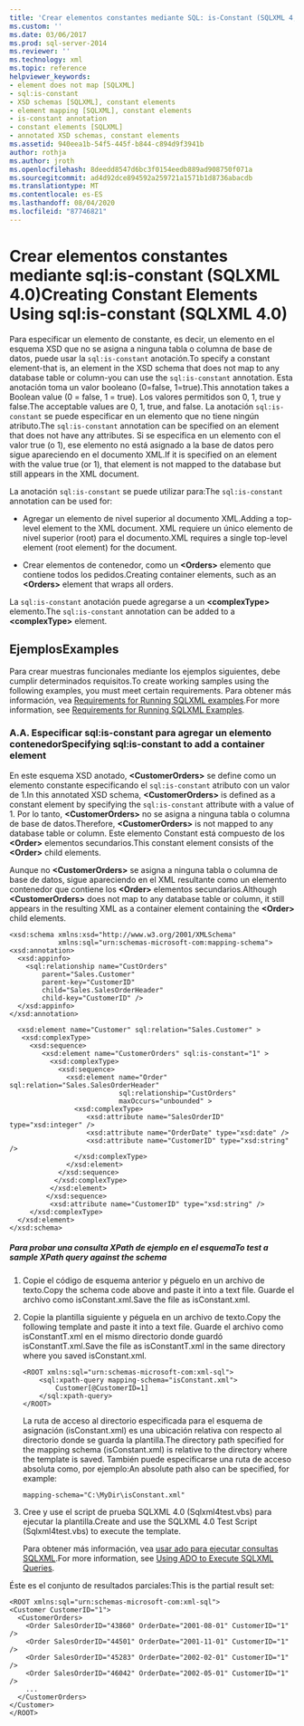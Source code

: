 ```yaml
---
title: 'Crear elementos constantes mediante SQL: is-Constant (SQLXML 4,0) | Microsoft Docs'
ms.custom: ''
ms.date: 03/06/2017
ms.prod: sql-server-2014
ms.reviewer: ''
ms.technology: xml
ms.topic: reference
helpviewer_keywords:
- element does not map [SQLXML]
- sql:is-constant
- XSD schemas [SQLXML], constant elements
- element mapping [SQLXML], constant elements
- is-constant annotation
- constant elements [SQLXML]
- annotated XSD schemas, constant elements
ms.assetid: 940eea1b-54f5-445f-b844-c894d9f3941b
author: rothja
ms.author: jroth
ms.openlocfilehash: 8deedd8547d6bc3f0154eedb889ad908750f071a
ms.sourcegitcommit: ad4d92dce894592a259721a1571b1d8736abacdb
ms.translationtype: MT
ms.contentlocale: es-ES
ms.lasthandoff: 08/04/2020
ms.locfileid: "87746821"
---
```

# <a name="creating-constant-elements-using-sqlis-constant-sqlxml-40"></a><span data-ttu-id="80bf0-102">Crear elementos constantes mediante sql:is-constant (SQLXML 4.0)</span><span class="sxs-lookup"><span data-stu-id="80bf0-102">Creating Constant Elements Using sql:is-constant (SQLXML 4.0)</span></span>
  <span data-ttu-id="80bf0-103">Para especificar un elemento de constante, es decir, un elemento en el esquema XSD que no se asigna a ninguna tabla o columna de base de datos, puede usar la `sql:is-constant` anotación.</span><span class="sxs-lookup"><span data-stu-id="80bf0-103">To specify a constant element-that is, an element in the XSD schema that does not map to any database table or column-you can use the `sql:is-constant` annotation.</span></span> <span data-ttu-id="80bf0-104">Esta anotación toma un valor booleano (0=false, 1=true).</span><span class="sxs-lookup"><span data-stu-id="80bf0-104">This annotation takes a Boolean value (0 = false, 1 = true).</span></span> <span data-ttu-id="80bf0-105">Los valores permitidos son 0, 1, true y false.</span><span class="sxs-lookup"><span data-stu-id="80bf0-105">The acceptable values are 0, 1, true, and false.</span></span> <span data-ttu-id="80bf0-106">La anotación `sql:is-constant` se puede especificar en un elemento que no tiene ningún atributo.</span><span class="sxs-lookup"><span data-stu-id="80bf0-106">The `sql:is-constant` annotation can be specified on an element that does not have any attributes.</span></span> <span data-ttu-id="80bf0-107">Si se especifica en un elemento con el valor true (o 1), ese elemento no está asignado a la base de datos pero sigue apareciendo en el documento XML.</span><span class="sxs-lookup"><span data-stu-id="80bf0-107">If it is specified on an element with the value true (or 1), that element is not mapped to the database but still appears in the XML document.</span></span>  
  
 <span data-ttu-id="80bf0-108">La anotación `sql:is-constant` se puede utilizar para:</span><span class="sxs-lookup"><span data-stu-id="80bf0-108">The `sql:is-constant` annotation can be used for:</span></span>  
  
-   <span data-ttu-id="80bf0-109">Agregar un elemento de nivel superior al documento XML.</span><span class="sxs-lookup"><span data-stu-id="80bf0-109">Adding a top-level element to the XML document.</span></span> <span data-ttu-id="80bf0-110">XML requiere un único elemento de nivel superior (root) para el documento.</span><span class="sxs-lookup"><span data-stu-id="80bf0-110">XML requires a single top-level element (root element) for the document.</span></span>  
  
-   <span data-ttu-id="80bf0-111">Crear elementos de contenedor, como un **\<Orders>** elemento que contiene todos los pedidos.</span><span class="sxs-lookup"><span data-stu-id="80bf0-111">Creating container elements, such as an **\<Orders>** element that wraps all orders.</span></span>  
  
 <span data-ttu-id="80bf0-112">La `sql:is-constant` anotación puede agregarse a un **\<complexType>** elemento.</span><span class="sxs-lookup"><span data-stu-id="80bf0-112">The `sql:is-constant` annotation can be added to a **\<complexType>** element.</span></span>  
  
## <a name="examples"></a><span data-ttu-id="80bf0-113">Ejemplos</span><span class="sxs-lookup"><span data-stu-id="80bf0-113">Examples</span></span>  
 <span data-ttu-id="80bf0-114">Para crear muestras funcionales mediante los ejemplos siguientes, debe cumplir determinados requisitos.</span><span class="sxs-lookup"><span data-stu-id="80bf0-114">To create working samples using the following examples, you must meet certain requirements.</span></span> <span data-ttu-id="80bf0-115">Para obtener más información, vea [Requirements for Running SQLXML examples](../sqlxml/requirements-for-running-sqlxml-examples.md).</span><span class="sxs-lookup"><span data-stu-id="80bf0-115">For more information, see [Requirements for Running SQLXML Examples](../sqlxml/requirements-for-running-sqlxml-examples.md).</span></span>  
  
### <a name="a-specifying-sqlis-constant-to-add-a-container-element"></a><span data-ttu-id="80bf0-116">A.</span><span class="sxs-lookup"><span data-stu-id="80bf0-116">A.</span></span> <span data-ttu-id="80bf0-117">Especificar sql:is-constant para agregar un elemento contenedor</span><span class="sxs-lookup"><span data-stu-id="80bf0-117">Specifying sql:is-constant to add a container element</span></span>  
 <span data-ttu-id="80bf0-118">En este esquema XSD anotado, **\<CustomerOrders>** se define como un elemento constante especificando el `sql:is-constant` atributo con un valor de 1.</span><span class="sxs-lookup"><span data-stu-id="80bf0-118">In this annotated XSD schema, **\<CustomerOrders>** is defined as a constant element by specifying the `sql:is-constant` attribute with a value of 1.</span></span> <span data-ttu-id="80bf0-119">Por lo tanto, **\<CustomerOrders>** no se asigna a ninguna tabla o columna de base de datos.</span><span class="sxs-lookup"><span data-stu-id="80bf0-119">Therefore, **\<CustomerOrders>** is not mapped to any database table or column.</span></span> <span data-ttu-id="80bf0-120">Este elemento Constant está compuesto de los **\<Order>** elementos secundarios.</span><span class="sxs-lookup"><span data-stu-id="80bf0-120">This constant element consists of the **\<Order>** child elements.</span></span>  
  
 <span data-ttu-id="80bf0-121">Aunque no **\<CustomerOrders>** se asigna a ninguna tabla o columna de base de datos, sigue apareciendo en el XML resultante como un elemento contenedor que contiene los **\<Order>** elementos secundarios.</span><span class="sxs-lookup"><span data-stu-id="80bf0-121">Although **\<CustomerOrders>** does not map to any database table or column, it still appears in the resulting XML as a container element containing the **\<Order>** child elements.</span></span>  
  
```  
<xsd:schema xmlns:xsd="http://www.w3.org/2001/XMLSchema"  
            xmlns:sql="urn:schemas-microsoft-com:mapping-schema">  
<xsd:annotation>  
  <xsd:appinfo>  
    <sql:relationship name="CustOrders"  
        parent="Sales.Customer"  
        parent-key="CustomerID"  
        child="Sales.SalesOrderHeader"  
        child-key="CustomerID" />  
  </xsd:appinfo>  
</xsd:annotation>  
  
  <xsd:element name="Customer" sql:relation="Sales.Customer" >  
   <xsd:complexType>  
     <xsd:sequence>  
        <xsd:element name="CustomerOrders" sql:is-constant="1" >  
          <xsd:complexType>  
            <xsd:sequence>  
              <xsd:element name="Order" sql:relation="Sales.SalesOrderHeader"  
                           sql:relationship="CustOrders"   
                           maxOccurs="unbounded" >  
                <xsd:complexType>  
                   <xsd:attribute name="SalesOrderID" type="xsd:integer" />  
                   <xsd:attribute name="OrderDate" type="xsd:date" />  
                   <xsd:attribute name="CustomerID" type="xsd:string" />  
                </xsd:complexType>  
              </xsd:element>  
            </xsd:sequence>  
           </xsd:complexType>  
          </xsd:element>  
         </xsd:sequence>  
          <xsd:attribute name="CustomerID" type="xsd:string" />  
     </xsd:complexType>  
  </xsd:element>  
</xsd:schema>  
```  
  
##### <a name="to-test-a-sample-xpath-query-against-the-schema"></a><span data-ttu-id="80bf0-122">Para probar una consulta XPath de ejemplo en el esquema</span><span class="sxs-lookup"><span data-stu-id="80bf0-122">To test a sample XPath query against the schema</span></span>  
  
1.  <span data-ttu-id="80bf0-123">Copie el código de esquema anterior y péguelo en un archivo de texto.</span><span class="sxs-lookup"><span data-stu-id="80bf0-123">Copy the schema code above and paste it into a text file.</span></span> <span data-ttu-id="80bf0-124">Guarde el archivo como isConstant.xml.</span><span class="sxs-lookup"><span data-stu-id="80bf0-124">Save the file as isConstant.xml.</span></span>  
  
2.  <span data-ttu-id="80bf0-125">Copie la plantilla siguiente y péguela en un archivo de texto.</span><span class="sxs-lookup"><span data-stu-id="80bf0-125">Copy the following template and paste it into a text file.</span></span> <span data-ttu-id="80bf0-126">Guarde el archivo como isConstantT.xml en el mismo directorio donde guardó isConstantT.xml.</span><span class="sxs-lookup"><span data-stu-id="80bf0-126">Save the file as isConstantT.xml in the same directory where you saved isConstant.xml.</span></span>  
  
    ```  
    <ROOT xmlns:sql="urn:schemas-microsoft-com:xml-sql">  
        <sql:xpath-query mapping-schema="isConstant.xml">  
            Customer[@CustomerID=1]  
        </sql:xpath-query>  
    </ROOT>  
    ```  
  
     <span data-ttu-id="80bf0-127">La ruta de acceso al directorio especificada para el esquema de asignación (isConstant.xml) es una ubicación relativa con respecto al directorio donde se guarda la plantilla.</span><span class="sxs-lookup"><span data-stu-id="80bf0-127">The directory path specified for the mapping schema (isConstant.xml) is relative to the directory where the template is saved.</span></span> <span data-ttu-id="80bf0-128">También puede especificarse una ruta de acceso absoluta como, por ejemplo:</span><span class="sxs-lookup"><span data-stu-id="80bf0-128">An absolute path also can be specified, for example:</span></span>  
  
    ```  
    mapping-schema="C:\MyDir\isConstant.xml"  
    ```  
  
3.  <span data-ttu-id="80bf0-129">Cree y use el script de prueba SQLXML 4.0 (Sqlxml4test.vbs) para ejecutar la plantilla.</span><span class="sxs-lookup"><span data-stu-id="80bf0-129">Create and use the SQLXML 4.0 Test Script (Sqlxml4test.vbs) to execute the template.</span></span>  
  
     <span data-ttu-id="80bf0-130">Para obtener más información, vea [usar ado para ejecutar consultas SQLXML](../sqlxml/using-ado-to-execute-sqlxml-4-0-queries.md).</span><span class="sxs-lookup"><span data-stu-id="80bf0-130">For more information, see [Using ADO to Execute SQLXML Queries](../sqlxml/using-ado-to-execute-sqlxml-4-0-queries.md).</span></span>  
  
 <span data-ttu-id="80bf0-131">Éste es el conjunto de resultados parciales:</span><span class="sxs-lookup"><span data-stu-id="80bf0-131">This is the partial result set:</span></span>  
  
```  
<ROOT xmlns:sql="urn:schemas-microsoft-com:xml-sql">   
<Customer CustomerID="1">   
  <CustomerOrders>   
    <Order SalesOrderID="43860" OrderDate="2001-08-01" CustomerID="1" />   
    <Order SalesOrderID="44501" OrderDate="2001-11-01" CustomerID="1" />   
    <Order SalesOrderID="45283" OrderDate="2002-02-01" CustomerID="1" />   
    <Order SalesOrderID="46042" OrderDate="2002-05-01" CustomerID="1" />   
    ...  
  </CustomerOrders>   
</Customer>   
</ROOT>  
```  
  
  
